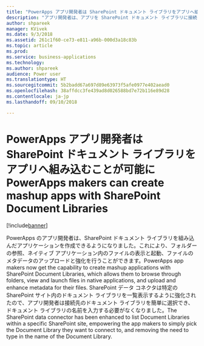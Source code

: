 ```yaml
---
title: "PowerApps アプリ開発者は SharePoint ドキュメント ライブラリをアプリへ組み込むことが可能に"
description: "アプリ開発者は、アプリを SharePoint ドキュメント ライブラリに接続して、アプリ ユーザーがフォルダーの参照、ファイルの表示、モバイルまたは Web 上のメタデータの編集を行えるマッシュアップ アプリケーションを構築できます。"
author: shpareek
manager: KVivek
ms.date: 9/3/2018
ms.assetid: 261c1f60-ce73-e811-a96b-000d3a18c83b
ms.topic: article
ms.prod: 
ms.service: business-applications
ms.technology: 
ms.author: shpareek
audience: Power user
ms.translationtype: HT
ms.sourcegitcommit: 5b2badd67a697d89e63973f5afe0977e402aead0
ms.openlocfilehash: 38affdcc3fe439ad8d026588bd7e72b116e89d28
ms.contentlocale: ja-jp
ms.lasthandoff: 09/10/2018

---
```

# <a name="powerapps-makers-can-create-mashup-apps-with-sharepoint-document-libraries"></a><span data-ttu-id="8239d-103">PowerApps アプリ開発者は SharePoint ドキュメント ライブラリをアプリへ組み込むことが可能に</span><span class="sxs-lookup"><span data-stu-id="8239d-103">PowerApps makers can create mashup apps with SharePoint Document Libraries</span></span>


[!include[banner](../../includes/banner.md)]

<span data-ttu-id="8239d-104">PowerApps のアプリ開発者は、SharePoint ドキュメント ライブラリを組み込んだアプリケーションを作成できるようになりました。これにより、フォルダーの参照、ネイティブ アプリケーション内のファイルの表示と起動、ファイルのメタデータのアップロードと強化を行うことができます。</span><span class="sxs-lookup"><span data-stu-id="8239d-104">PowerApps app makers now get the capability to create mashup applications with SharePoint Document Libraries, which allows them to browse through folders, view and launch files in native applications, and upload and enhance metadata for their files.</span></span> <span data-ttu-id="8239d-105">SharePoint データ コネクタは特定の SharePoint サイト内のドキュメント ライブラリを一覧表示するように強化されたので、アプリ開発者は接続先のドキュメント ライブラリを簡単に選択でき、ドキュメント ライブラリの名前を入力する必要がなくなりました。</span><span class="sxs-lookup"><span data-stu-id="8239d-105">The SharePoint data connector has been enhanced to list Document Libraries within a specific SharePoint site, empowering the app makers to simply pick the Document Library they want to connect to, and removing the need to type in the name of the Document Library.</span></span>

